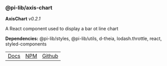 ### @pi-lib/axis-chart

**AxisChart** _v0.2.1_

A React component used to display a bar ot line chart

**Dependencies:** @pi-lib/styles, @pi-lib/utils, d-theia, lodash.throttle, react, styled-components

<table>
  <tbody>
    <tr>
      <td><a href="https://pi.lance-taylor.com/?path=/story/charts-axischart" target="_blank">Docs</a></td>
      <td><a href="https://www.npmjs.com/package/@pi-lib/axis-chart" target="_blank">NPM</a></td>
      <td><a href="https://github.com/lancerael/pi/tree/main/src/src/components/charts/AxisChart" target="_blank">Github</a></td>
    </tr>
  </tbody>
</table>

